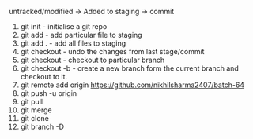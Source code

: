 untracked/modified -> Added to staging -> commit

1. git init - initialise a git repo
2. git add <filename> - add particular file to staging
3. git add . - add all files to staging
4. git checkout <filename> - undo the changes from last stage/commit
5. git checkout <branch-name> - checkout to particular branch
6. git checkout -b <branch-name> - create a new branch form the current branch and checkout to it.
7. git remote add origin https://github.com/nikhilsharma2407/batch-64
8. git push -u origin <branch-name>
9. git pull
10. git merge <branch-name>
11. git clone <url>
12. git branch -D <branch-name>

